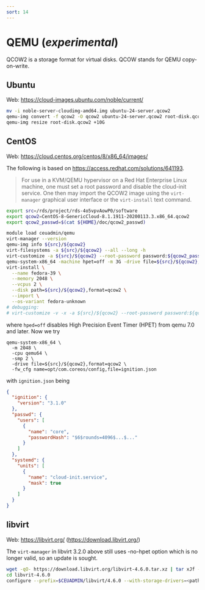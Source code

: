 ```yaml
---
sort: 14
---
```


# QEMU (*experimental*)

 QCOW2 is a storage format for virtual disks. QCOW stands for QEMU copy-on-write.

## Ubuntu

Web: <https://cloud-images.ubuntu.com/noble/current/>

```bash
mv -i noble-server-cloudimg-amd64.img ubuntu-24-server.qcow2
qemu-img convert -f qcow2 -O qcow2 ubuntu-24-server.qcow2 root-disk.qcow2
qemu-img resize root-disk.qcow2 +10G
```

## CentOS

Web: <https://cloud.centos.org/centos/8/x86_64/images/>

The following is based on <https://access.redhat.com/solutions/641193>.

> For use in a KVM/QEMU hypervisor on a Red Hat Enterprise Linux machine, one must set a root password and disable the cloud-init service.
> One then may import the QCOW2 image using the `virt-manager` graphical user interface or the `virt-install` text command.

```bash
export src=/rds/project/rds-4o5vpvAowP0/software
export qcow2=CentOS-8-GenericCloud-8.1.1911-20200113.3.x86_64.qcow2
export qcow2_passwd=$(cat ${HOME}/doc/qcow2_passwd)

module load ceuadmin/qemu
virt-manager --version
qemu-img info ${src}/${qcow2}
virt-filesystems -a ${src}/${qcow2} --all --long -h
virt-customize -a ${src}/${qcow2} --root-password password:${qcow2_passwd} --uninstall cloud-init
qemu-system-x86_64 -machine hpet=off -m 3G -drive file=${src}/${qcow2},format=qcow2
virt-install \
  --name fedora-39 \
  --memory 2048 \
  --vcpus 2 \
  --disk path=${src}/${qcow2},format=qcow2 \
  --import \
  --os-variant fedora-unknown
# debugging:
# virt-customize -v -x -a ${src}/${qcow2} --root-password password:${qcow2_passwd} --uninstall cloud-init
```

where `hped=off` disables High Precision Event Timer (HPET) from qemu 7.0 and later. Now we try

```
qemu-system-x86_64 \
  -m 2048 \
  -cpu qemu64 \
  -smp 2 \
  -drive file=${src}/${qcow2},format=qcow2 \
  -fw_cfg name=opt/com.coreos/config,file=ignition.json
```

with `ignition.json` being

```json
{
  "ignition": {
    "version": "3.1.0"
  },
  "passwd": {
    "users": [
      {
        "name": "core",
        "passwordHash": "$6$rounds=4096$...$..."
      }
    ]
  },
  "systemd": {
    "units": [
      {
        "name": "cloud-init.service",
        "mask": true
      }
    ]
  }
}
```

## libvirt

Web: <https://libvirt.org/> (<https://download.libvirt.org/>)

The `virt-manager` in libvirt 3.2.0 above still uses -no-hpet option which is no longer valid, so an update is sought.

```bash
wget -qO- https://download.libvirt.org/libvirt-4.6.0.tar.xz | tar xJf -
cd libvrit-4.6.0
configure --prefix=$CEUADMIN/libvirt/4.6.0 --with-storage-drivers=<path>
```

